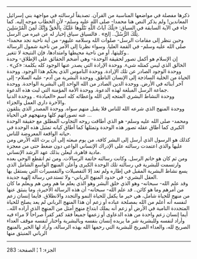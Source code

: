 ------------------------------------------------------------------------

ذكرها مفصلة في مواضعها المناسبة من القرآن. تصديقاً لرسالته في مواجهة بني
إسرائيل المعاندين! ولم يذكر النص هنا محمدا- صلى الله عليه وسلم- لأن
الخطاب موجه إليه. كما جاء في الآية السابقة في السياق: «تِلْكَ آياتُ اللَّهِ
نَتْلُوها عَلَيْكَ بِالْحَقِّ وَإِنَّكَ لَمِنَ الْمُرْسَلِينَ تِلْكَ الرُّسُلُ.. إلخ» . فالسياق سياق
إخبار له عن غيره من الرسل.  
وحين ننظر إلى مقامات الرسل- صلوات الله وسلامه عليهم- من أية ناحية نجد
محمدا- صلى الله عليه وسلم- في القمة العليا. وسواء نظرنا إلى الأمر من
ناحية شمول الرسالة وكليتها، أو من ناحية محيطها وامتدادها، فإن النتيجة لا
تتغير..  
إن الإسلام هو أكمل تصور لحقيقة الوحدة- وهي أضخم الحقائق على الإطلاق-
وحدة الخالق الذي ليس كمثله شيء. ووحدة الإرادة التي يصدر عنها الوجود كله
بكلمة: «كن» . ووحدة الوجود الصادر عن تلك الإرادة. ووحدة الناموس الذي
يحكم هذا الوجود. ووحدة الحياة من الخلية الساذجة إلى الإنسان الناطق.
ووحدة البشرية من آدم- عليه السلام- إلى آخر أبنائه في الأرض. ووحدة الدين
الصادر من الله الواحد إلى البشرية الواحدة. ووحدة جماعة الرسل المبلغة
لهذه الدعوة. ووحدة الأمة المؤمنة التي لبت هذه الدعوة.  
ووحدة النشاط البشري المتجه إلى الله وإعطائه كله اسم «العبادة» . ووحدة
الدنيا والآخرة داري العمل والجزاء.  
ووحدة المنهج الذي شرعه الله للناس فلا يقبل منهم سواه. ووحدة المصدر الذي
يتلقون عنه تصوراتهم كلها ومنهجهم في الحياة ...  
ومحمد- صلى الله عليه وسلم- هو الذي أطاقت روحه التجاوب المطلق مع حقيقة
الوحدة الكبرى كما أطاق عقله تصور هذه الوحدة وتمثلها كما أطاق كيانه تمثيل
هذه الوحدة في حياته الواقعة المعروضة للناس.  
كذلك هو الرسول الذي أرسل إلى البشر كافة، من يوم مبعثه إلى أن يرث الله
الأرض ومن عليها والذي اعتمدت رسالته على الإدراك الإنساني الواعي دون ضغط
حتى من معجزة مادية قاهرة، ليعلن بذلك عهد الرشد الإنساني.  
ومن ثم كان هو خاتم الرسل. وكانت رسالته خاتمة الرسالات. ومن ثم انقطع
الوحي بعده وارتسمت للبشرية في رسالته تلك الوحدة الكبرى وأعلن المنهج
الواسع الشامل الذي يسع نشاط البشرية المقبل في إطاره ولم تعد إلا
التفصيلات والتفسيرات التي يستقل بها العقل البشري- في حدود المنهج
الرباني- ولا تستدعي رسالة إلهية جديدة.  
وقد علم الله- سبحانه- وهو الذي خلق البشر وهو الذي يعلم ما هم ومن هم
ويعلم ما كان من أمرهم وما هو كائن.. قد علم الله- سبحانه- أن هذه الرسالة
الأخيرة، وما ينبثق عنها من منهج للحياة شامل، هي خير ما يكفل للحياة النمو
والتجدد والانطلاق. فأيما إنسان زعم لنفسه أنه أعلم من الله بمصلحة عباده
أو زعم أن هذا المنهج الرباني لم يعد يصلح للحياة المتجددة النامية في
الأرض أو زعم أنه يملك ابتداع منهج أمثل من المنهج الذي أراده الله.. أيما
إنسان زعم واحدة من هذه الدعاوى أو زعمها جميعاً فقد كفر كفراً صراحاً لا مراء
فيه وأراد لنفسه وللبشرية شر ما يريده إنسان بنفسه وبالبشرية واختار لنفسه
موقف العداء الصريح لله، والعداء الصريح للبشرية التي رحمها الله بهذه
الرسالة، وأراد لها الخير بالمنهج الرباني المنبثق منها

------------------------------------------------------------------------

الجزء: 1 ¦ الصفحة: 283
